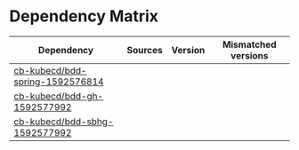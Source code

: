 # Dependency Matrix

Dependency | Sources | Version | Mismatched versions
---------- | ------- | ------- | -------------------
[cb-kubecd/bdd-spring-1592576814](https://github.com/cb-kubecd/bdd-spring-1592576814.git) |  | []() | 
[cb-kubecd/bdd-gh-1592577992](https://github.com/cb-kubecd/bdd-gh-1592577992.git) |  | []() | 
[cb-kubecd/bdd-sbhg-1592577992](https://github.com/cb-kubecd/bdd-sbhg-1592577992.git) |  | []() | 
